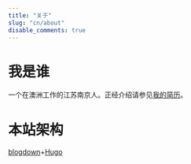 ```yaml
---
title: "关于"
slug: "cn/about"
disable_comments: true
---
```


# 我是谁

一个在澳洲工作的江苏南京人。正经介绍请参见[我的简历](../vitae/)。



# 本站架构

[blogdown](https://github.com/rstudio/blogdown)+[Hugo](https://gohugo.io)


